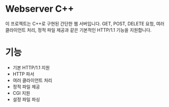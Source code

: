 # Webserver C++

이 프로젝트는 C++로 구현된 간단한 웹 서버입니다. GET, POST, DELETE 요청, 여러 클라이언트 처리, 정적 파일 제공과 같은 기본적인 HTTP/1.1 기능을 지원합니다.

# 기능
- 기본 HTTP/1.1 지원
- HTTP 파서
- 여러 클라이언트 처리
- 정적 파일 제공
- CGI 지원
- 설정 파일 파싱
